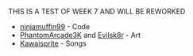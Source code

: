 THIS IS A TEST OF WEEK 7 AND WILL BE REWORKED


- [ninjamuffin99](https://twitter.com/ninja_muffin99) - Code
- [PhantomArcade3K](https://twitter.com/phantomarcade3k) and [Evilsk8r](https://twitter.com/evilsk8r) - Art
- [Kawaisprite](https://twitter.com/kawaisprite) - Songs

